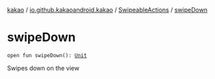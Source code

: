 [kakao](../../index.md) / [io.github.kakaoandroid.kakao](../index.md) / [SwipeableActions](index.md) / [swipeDown](./swipe-down.md)

# swipeDown

`open fun swipeDown(): `[`Unit`](https://kotlinlang.org/api/latest/jvm/stdlib/kotlin/-unit/index.html)

Swipes down on the view

